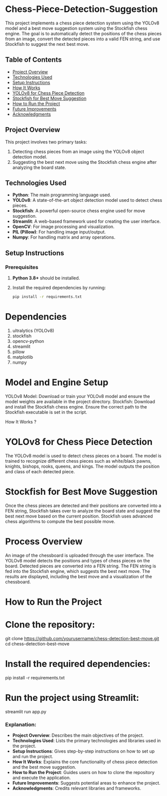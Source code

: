 # Chess-Piece-Detection-Suggestion

This project implements a chess piece detection system using the YOLOv8 model and a best move suggestion system using the Stockfish chess engine. The goal is to automatically detect the positions of the chess pieces from an image, convert the detected pieces into a valid FEN string, and use Stockfish to suggest the next best move.

## Table of Contents

- [Project Overview](#project-overview)
- [Technologies Used](#technologies-used)
- [Setup Instructions](#setup-instructions)
- [How It Works](#how-it-works)
- [YOLOv8 for Chess Piece Detection](#yolov8-for-chess-piece-detection)
- [Stockfish for Best Move Suggestion](#stockfish-for-best-move-suggestion)
- [How to Run the Project](#how-to-run-the-project)
- [Future Improvements](#future-improvements)
- [Acknowledgments](#acknowledgments)

## Project Overview

This project involves two primary tasks:
1. Detecting chess pieces from an image using the YOLOv8 object detection model.
2. Suggesting the best next move using the Stockfish chess engine after analyzing the board state.

## Technologies Used

- **Python**: The main programming language used.
- **YOLOv8**: A state-of-the-art object detection model used to detect chess pieces.
- **Stockfish**: A powerful open-source chess engine used for move suggestion.
- **Streamlit**: A web-based framework used for creating the user interface.
- **OpenCV**: For image processing and visualization.
- **PIL (Pillow)**: For handling image input/output.
- **Numpy**: For handling matrix and array operations.

## Setup Instructions

### Prerequisites

1. **Python 3.8+** should be installed.
2. Install the required dependencies by running:

   ```bash
   pip install -r requirements.txt

# Dependencies
1. ultralytics (YOLOv8)
2. stockfish
3. opencv-python
4. streamlit
5. pillow
6. matplotlib
7. numpy

# Model and Engine Setup
YOLOv8 Model: Download or train your YOLOv8 model and ensure the model weights are available in the project directory.
Stockfish: Download and install the Stockfish chess engine. Ensure the correct path to the Stockfish executable is set in the script.

How It Works ? 
# YOLOv8 for Chess Piece Detection
The YOLOv8 model is used to detect chess pieces on a board. The model is trained to recognize different chess pieces such as white/black pawns, knights, bishops, rooks, queens, and kings. The model outputs the position and class of each detected piece.

# Stockfish for Best Move Suggestion
Once the chess pieces are detected and their positions are converted into a FEN string, Stockfish takes over to analyze the board state and suggest the best next move based on the current position. Stockfish uses advanced chess algorithms to compute the best possible move.

# Process Overview
An image of the chessboard is uploaded through the user interface.
The YOLOv8 model detects the positions and types of chess pieces on the board.
Detected pieces are converted into a FEN string.
The FEN string is fed into the Stockfish engine, which suggests the best next move.
The results are displayed, including the best move and a visualization of the chessboard.

# How to Run the Project
# Clone the repository:
git clone https://github.com/yourusername/chess-detection-best-move.git
cd chess-detection-best-move

# Install the required dependencies:
pip install -r requirements.txt

# Run the project using Streamlit:
streamlit run app.py


### Explanation:

- **Project Overview**: Describes the main objectives of the project.
- **Technologies Used**: Lists the primary technologies and libraries used in the project.
- **Setup Instructions**: Gives step-by-step instructions on how to set up and run the project.
- **How It Works**: Explains the core functionality of chess piece detection and the best move suggestion.
- **How to Run the Project**: Guides users on how to clone the repository and execute the application.
- **Future Improvements**: Suggests potential areas to enhance the project.
- **Acknowledgments**: Credits relevant libraries and frameworks.


